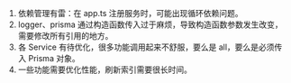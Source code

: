 1. 依赖管理有雷：在 app.ts 注册服务时，可能出现循环依赖问题。
2. logger、prisma 通过构造函数传入过于麻烦，导致构造函数参数发生改变，需要修改所有引用的地方。
3. 各 Service 有待优化，很多功能调用起来不舒服，要么是 all，要么是必须传入 Prisma 对象。
4. 一些功能需要优化性能，刷新索引需要很长时间。